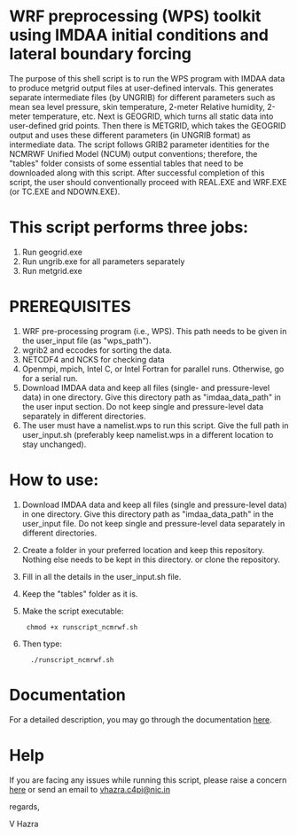 # WRF preprocessing (WPS) toolkit using IMDAA initial conditions and lateral boundary forcing

The purpose of this shell script is to run the WPS program with IMDAA data to produce metgrid output files at user-defined intervals. This generates separate intermediate files (by UNGRIB) for different parameters such as mean sea level pressure, skin temperature, 2-meter Relative humidity, 2-meter temperature, etc. Next is GEOGRID, which turns all static data into user-defined grid points. Then there is METGRID, which takes the GEOGRID output and uses these different parameters (in UNGRIB format) as intermediate data. The script follows GRIB2 parameter identities for the NCMRWF Unified Model (NCUM) output conventions; therefore, the "tables" folder consists of some essential tables that need to be downloaded along with this script. After successful completion of this script, the user should conventionally proceed with REAL.EXE and WRF.EXE (or TC.EXE and NDOWN.EXE).

# This script performs three jobs:
1. Run geogrid.exe
2. Run ungrib.exe for all parameters separately
3. Run metgrid.exe

# PREREQUISITES
1. WRF pre-processing program (i.e., WPS). This path needs to be given in the user_input file (as "wps_path").
2. wgrib2 and eccodes for sorting the data.
3. NETCDF4 and NCKS for checking data
4. Openmpi, mpich, Intel C, or Intel Fortran for parallel runs. Otherwise, go for a serial run.
5. Download IMDAA data and keep all files (single- and pressure-level data) in one directory. Give this directory path as "imdaa_data_path" in the user input section. Do not keep single and pressure-level data separately in different directories.
7. The user must have a namelist.wps to run this script. Give the full path in user_input.sh (preferably keep namelist.wps in a different location to stay unchanged).

# How to use:
1. Download IMDAA data and keep all files (single and pressure-level data) in one directory. Give this directory path as "imdaa_data_path" in the user_input file. Do not keep single and pressure-level data separately in different directories.
2. Create a folder in your preferred location and keep this repository. Nothing else needs to be kept in this directory. or clone the repository.
3. Fill in all the details in the user_input.sh file.
4. Keep the "tables" folder as it is.
5. Make the script executable:

		chmod +x runscript_ncmrwf.sh
   
8. Then type:

		 ./runscript_ncmrwf.sh
# Documentation
For a detailed description, you may go through the documentation [here](https://github.com/NCMRWF/WRF_IMDAAv2/blob/main/document/WRF_IMDAA_USER_GUIDE.pdf).

# Help
If you are facing any issues while running this script, please raise a concern [here](https://github.com/NCMRWF/WRF_IMDAAv2/issues) or send an email to vhazra.c4pi@nic.in

regards,

V Hazra
